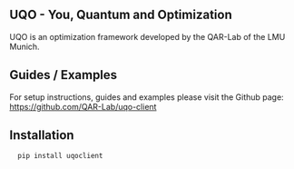 UQO - You, Quantum and Optimization
---
UQO is an optimization framework developed by the QAR-Lab of the LMU Munich. 

Guides / Examples
---
For setup instructions, guides and examples please visit the Github page: https://github.com/QAR-Lab/uqo-client

Installation
---

 ```
   pip install uqoclient
```
